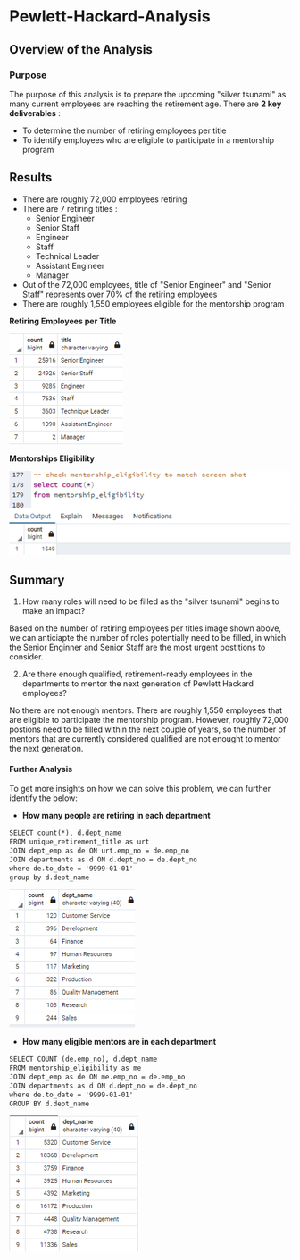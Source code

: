 # Pewlett-Hackard-Analysis
## Overview of the Analysis

### Purpose
The purpose of this analysis is to prepare the upcoming "silver tsunami" as many current employees are reaching the retirement age.
There are **2 key deliverables** :
 - To determine the number of retiring employees per title
 - To identify employees who are eligible to participate in a mentorship program

## Results

- There are roughly 72,000 employees retiring
- There are 7 retiring titles : 
  - Senior Engineer 
  - Senior Staff
  - Engineer
  - Staff
  - Technical Leader
  - Assistant Engineer
  - Manager
- Out of the 72,000 employees, title of "Senior Engineer" and "Senior Staff" represents over 70% of the retiring employees
- There are roughly 1,550 employees eligible for the mentorship program 


**Retiring Employees per Title**

![](Resources/Retiring_titles.png)

**Mentorships Eligibility**

![](Resources/mentorships.png)

## Summary
1. How many roles will need to be filled as the "silver tsunami" begins to make an impact?

Based on the number of retiring employees per titles image shown above, we can anticiapte the number of roles potentially need to be filled, in which the Senior Enginner and Senior Staff are the most urgent postitions to consider.

2. Are there enough qualified, retirement-ready employees in the departments to mentor the next generation of Pewlett Hackard employees?

No there are not enough mentors. There are roughly 1,550 employees that are eligible to participate the mentorship program. However, roughly 72,000 postions need to be filled within the next couple of years, so the number of mentors that are currently considered qualified are not enought to mentor the next generation.

#### Further Analysis
To get more insights on how we can solve this problem, we can further identify the below:
  - **How many people are retiring in each department**
  ```
SELECT count(*), d.dept_name
FROM unique_retirement_title as urt
JOIN dept_emp as de ON urt.emp_no = de.emp_no
JOIN departments as d ON d.dept_no = de.dept_no
where de.to_date = '9999-01-01'
group by d.dept_name
  ```

![](Resources/mentorships_byDepartment.png)

  - **How many eligible mentors are in each department**
  ```
SELECT COUNT (de.emp_no), d.dept_name
FROM mentorship_eligibility as me
JOIN dept_emp as de ON me.emp_no = de.emp_no
JOIN departments as d ON d.dept_no = de.dept_no
where de.to_date = '9999-01-01'
GROUP BY d.dept_name
  ```
![](Resources/ritiring_byDepartment.png)
